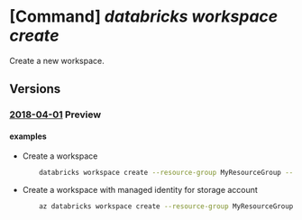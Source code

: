 # [Command] _databricks workspace create_

Create a new workspace.

## Versions

### [2018-04-01](/Resources/mgmt-plane/L3N1YnNjcmlwdGlvbnMve30vcmVzb3VyY2Vncm91cHMve30vcHJvdmlkZXJzL21pY3Jvc29mdC5kYXRhYnJpY2tzL3dvcmtzcGFjZXMve30=/2018-04-01.xml) **Preview**

<!-- mgmt-plane /subscriptions/{}/resourcegroups/{}/providers/microsoft.databricks/workspaces/{} 2018-04-01 -->

#### examples

- Create a workspace
    ```bash
        databricks workspace create --resource-group MyResourceGroup --name MyWorkspace --location westus --sku standard
    ```

- Create a workspace with managed identity for storage account
    ```bash
        az databricks workspace create --resource-group MyResourceGroup --name MyWorkspace --location eastus2euap --sku premium --prepare-encryption
    ```

